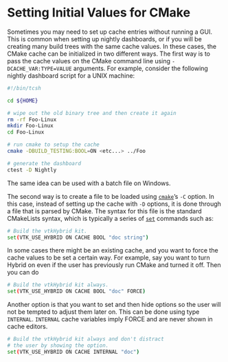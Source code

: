 # Setting Initial Values for CMake
Sometimes you may need to set up cache entries without running a GUI. This is common when setting up nightly dashboards, or if you will be creating many build trees with the same cache values. In these cases, the CMake cache can be initialized in two different ways. The first way is to pass the cache values on the CMake command line using `-DCACHE_VAR:TYPE=VALUE` arguments. For example, consider the following nightly dashboard script for a UNIX machine:
```sh
#!/bin/tcsh

cd ${HOME}

# wipe out the old binary tree and then create it again
rm -rf Foo-Linux
mkdir Foo-Linux
cd Foo-Linux

# run cmake to setup the cache
cmake -DBUILD_TESTING:BOOL=ON <etc...> ../Foo

# generate the dashboard
ctest -D Nightly
```

The same idea can be used with a batch file on Windows.

The second way is to create a file to be loaded using [`cmake`](https://cmake.org/cmake/help/latest/manual/cmake.1.html#manual:cmake(1))’s `-C` option. In this case, instead of setting up the cache with `-D` options, it is done through a file that is parsed by CMake. The syntax for this file is the standard CMakeLists syntax, which is typically a series of [`set`](https://cmake.org/cmake/help/latest/command/set.html#command:set) commands such as:
```sh
# Build the vtkHybrid kit.
set(VTK_USE_HYBRID ON CACHE BOOL "doc string")
```

In some cases there might be an existing cache, and you want to force the cache values to be set a certain way. For example, say you want to turn Hybrid on even if the user has previously run CMake and turned it off. Then you can do
```sh
# Build the vtkHybrid kit always.
set(VTK_USE_HYBRID ON CACHE BOOL "doc" FORCE)
```

Another option is that you want to set and then hide options so the user will not be tempted to adjust them later on. This can be done using type `INTERNAL`. `INTERNAL` cache variables imply FORCE and are never shown in cache editors.
```sh
# Build the vtkHybrid kit always and don't distract
# the user by showing the option.
set(VTK_USE_HYBRID ON CACHE INTERNAL "doc")
```
